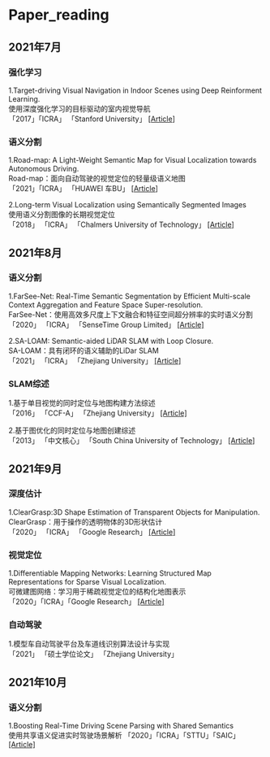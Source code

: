 # Paper_reading
## 2021年7月
### 强化学习
1.Target-driving Visual Navigation in Indoor Scenes using Deep Reinforment Learning.  
    使用深度强化学习的目标驱动的室内视觉导航  
「2017」「ICRA」 「Stanford University」  [[Article](https://arxiv.org/abs/1609.05143)]  

### 语义分割
1.Road-map: A Light-Weight Semantic Map for Visual Localization towards Autonomous Driving.   
    Road-map：面向自动驾驶的视觉定位的轻量级语义地图  
「2021」「ICRA」 「HUAWEI 车BU」  [[Article](https://arxiv.org/abs/2106.02527)]

2.Long-term Visual Localization using Semantically Segmented Images  
    使用语义分割图像的长期视觉定位  
「2018」 「ICRA」 「Chalmers University of Technology」  [[Article]](http://www.liuxiao.org/wp-content/uploads/2018/08/Long-term-Visual-Localization-using-Semantically-Segmented-Images.pdf)

  
## 2021年8月
### 语义分割
1.FarSee-Net: Real-Time Semantic Segmentation by Efficient Multi-scale Context Aggregation and Feature Space Super-resolution.  
    FarSee-Net：使用高效多尺度上下文融合和特征空间超分辨率的实时语义分割  
「2020」 「ICRA」 「SenseTime Group Limited」  [[Article]](https://arxiv.org/abs/2003.03913)

2.SA-LOAM: Semantic-aided LiDAR SLAM with Loop Closure.  
    SA-LOAM：具有闭环的语义辅助的LiDar SLAM  
「2021」 「ICRA」 「Zhejiang University」  [[Article]](https://arxiv.org/abs/2106.11516)

### SLAM综述
1.基于单目视觉的同时定位与地图构建方法综述  
「2016」 「CCF-A」 「Zhejiang University」  [[Article]](http://www.cad.zju.edu.cn/home/gfzhang/projects/JCAD2016-SLAM-survey.pdf)

2.基于图优化的同时定位与地图创建综述  
「2013」 「中文核心」 「South China University of Technology」  [[Article]](http://robot.sia.cn/CN/10.3724/SP.J.1218.2013.00500)


## 2021年9月
### 深度估计
1.ClearGrasp:3D Shape Estimation of Transparent Objects for Manipulation.  
    ClearGrasp：用于操作的透明物体的3D形状估计  
「2020」 「ICRA」 「Google Research」  [[Article]](https://arxiv.org/abs/1910.02550)

### 视觉定位
1.Differentiable Mapping Networks: Learning Structured Map Representations for Sparse Visual Localization.  
    可微建图网络：学习用于稀疏视觉定位的结构化地图表示  
「2020」「ICRA」「Google Research」  [[Article]](https://arxiv.org/abs/2005.09530)  

### 自动驾驶
1.模型车自动驾驶平台及车道线识别算法设计与实现  
「2021」  「硕士学位论文」  「Zhejiang University」  


## 2021年10月
### 语义分割
1.Boosting Real-Time Driving Scene Parsing with Shared Semantics  
    使用共享语义促进实时驾驶场景解析
「2020」「ICRA」「STTU」「SAIC」   [[Article]](https://arxiv.org/pdf/1909.07038.pdf)
